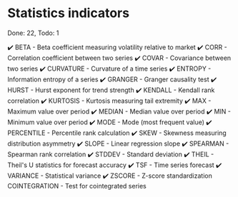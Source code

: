# Statistics indicators
Done: 22, Todo: 1

✔️ BETA - Beta coefficient measuring volatility relative to market
✔️ CORR - Correlation coefficient between two series
✔️ COVAR - Covariance between two series
✔️ CURVATURE - Curvature of a time series
✔️ ENTROPY - Information entropy of a series
✔️ GRANGER - Granger causality test
✔️ HURST - Hurst exponent for trend strength
✔️ KENDALL - Kendall rank correlation
✔️ KURTOSIS - Kurtosis measuring tail extremity
✔️ MAX - Maximum value over period
✔️ MEDIAN - Median value over period
✔️ MIN - Minimum value over period
✔️ MODE - Mode (most frequent value)
✔️ PERCENTILE - Percentile rank calculation
✔️ SKEW - Skewness measuring distribution asymmetry
✔️ SLOPE - Linear regression slope
✔️ SPEARMAN - Spearman rank correlation
✔️ STDDEV - Standard deviation
✔️ THEIL - Theil's U statistics for forecast accuracy
✔️ TSF - Time series forecast
✔️ VARIANCE - Statistical variance
✔️ ZSCORE - Z-score standardization
COINTEGRATION - Test for cointegrated series
